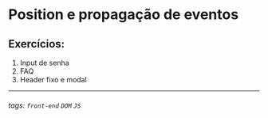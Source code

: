 # Position e propagação de eventos

## Exercícios:

1.  Input de senha
2.  FAQ
3.  Header fixo e modal

---

###### tags: `front-end` `DOM` `JS`
